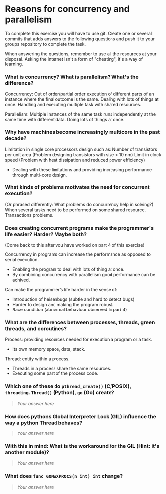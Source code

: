 # Reasons for concurrency and parallelism


To complete this exercise you will have to use git. Create one or several commits that adds answers to the following questions and push it to your groups repository to complete the task.

When answering the questions, remember to use all the resources at your disposal. Asking the internet isn't a form of "cheating", it's a way of learning.

 ### What is concurrency? What is parallelism? What's the difference?
 Concurrency: Out of order/partial order execution of different parts of an instance where the final outcome is the same.
  Dealing with lots of things at once.
  Handling and executing multiple task with shared resources. 
  
 Parallelism: Multiple instances of the same task runs independently at the same time with different data. 
  Doing lots of things at once.
  
 ### Why have machines become increasingly multicore in the past decade?
 Limitation in single core processors design such as:
  Number of transistors per unit area (Problem designing transistors with size < 10 nm)
  Limit in clock speed (Problem with heat dissipation and reduced power efficiency) 
 
 - Dealing with these limitations and providing increasing performance through multi-core design.  

 ### What kinds of problems motivates the need for concurrent execution?
 (Or phrased differently: What problems do concurrency help in solving?)
 When several tasks need to be performed on some shared resource. 
 Transactions problems.
 
 ### Does creating concurrent programs make the programmer's life easier? Harder? Maybe both?
 (Come back to this after you have worked on part 4 of this exercise)
 
 Concurrency in programs can increase the performance as opposed to serial execution. 
 - Enabling the program to deal with lots of thing at once. 
 - By combining concurrency with parallelism good performance can be achived.     
 
 Can make the programmer’s life harder in the sense of:
 - Introduction of heisenbugs (subtle and hard to detect bugs)
 - Harder to design and making the program robust.
 - Race condition (abnormal behaviour observed in part 4)

 ### What are the differences between processes, threads, green threads, and coroutines?
 Process: providing resources needed for execution a program or a task.
  - Its own memory space, data, stack.

 Thread: entity within a process. 
  - Threads in a process share the same resources. 
  - Executing some part of the process code.
 
 ### Which one of these do `pthread_create()` (C/POSIX), `threading.Thread()` (Python), `go` (Go) create?
 > *Your answer here*
 
 ### How does pythons Global Interpreter Lock (GIL) influence the way a python Thread behaves?
 > *Your answer here*
 
 ### With this in mind: What is the workaround for the GIL (Hint: it's another module)?
 > *Your answer here*
 
 ### What does `func GOMAXPROCS(n int) int` change? 
 > *Your answer here*
